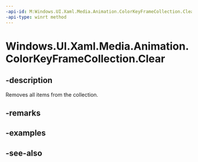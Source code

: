 ```yaml
---
-api-id: M:Windows.UI.Xaml.Media.Animation.ColorKeyFrameCollection.Clear
-api-type: winrt method
---
```


<!-- Method syntax
public void Clear()
-->

# Windows.UI.Xaml.Media.Animation.ColorKeyFrameCollection.Clear

## -description
Removes all items from the collection.



## -remarks


## -examples

## -see-also
